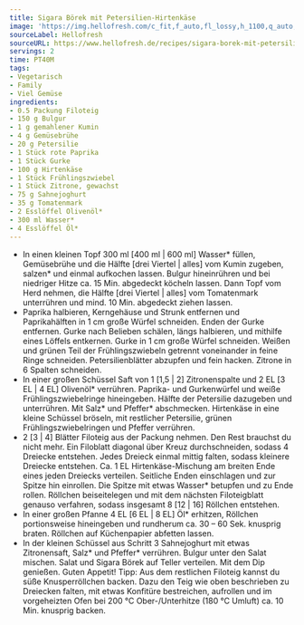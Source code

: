 ```yaml
---
title: Sigara Börek mit Petersilien-Hirtenkäse
image: 'https://img.hellofresh.com/c_fit,f_auto,fl_lossy,h_1100,q_auto,w_2600/hellofresh_s3/image/sigara-borek-mit-petersilien-hirtenkase-291264a9.jpg'
sourceLabel: Hellofresh
sourceURL: https://www.hellofresh.de/recipes/sigara-borek-mit-petersilien-hirtenkase-632c3ce1daae714b610a48cb
servings: 2
time: PT40M
tags:
- Vegetarisch
- Family
- Viel Gemüse
ingredients:
- 0.5 Packung Filoteig
- 150 g Bulgur
- 1 g gemahlener Kumin
- 4 g Gemüsebrühe
- 20 g Petersilie
- 1 Stück rote Paprika
- 1 Stück Gurke
- 100 g Hirtenkäse
- 1 Stück Frühlingszwiebel
- 1 Stück Zitrone, gewachst
- 75 g Sahnejoghurt
- 35 g Tomatenmark
- 2 Esslöffel Olivenöl*
- 300 ml Wasser*
- 4 Esslöffel Öl*
---
```


- In einen kleinen Topf 300 ml [400 ml | 600 ml] Wasser\* füllen, Gemüsebrühe und die Hälfte [drei Viertel | alles] vom Kumin zugeben, salzen\* und einmal aufkochen lassen.  Bulgur hineinrühren und bei niedriger Hitze ca. 15 Min. abgedeckt köcheln lassen.  Dann Topf vom Herd nehmen, die Hälfte [drei Viertel | alles] vom Tomatenmark unterrühren und mind. 10 Min. abgedeckt ziehen lassen.
- Paprika halbieren, Kerngehäuse und Strunk entfernen und Paprikahälften in 1 cm große Würfel schneiden.  Enden der Gurke entfernen. Gurke nach Belieben schälen, längs halbieren, und mithilfe eines Löffels entkernen. Gurke in 1 cm große Würfel schneiden.  Weißen und grünen Teil der Frühlingszwiebeln getrennt voneinander in feine Ringe schneiden.  Petersilienblätter abzupfen und fein hacken.  Zitrone in 6 Spalten schneiden.
- In einer großen Schüssel Saft von 1 [1,5 | 2] Zitronenspalte und 2 EL [3 EL | 4 EL] Olivenöl\* verrühren.  Paprika- und Gurkenwürfel und weiße Frühlingszwiebelringe hineingeben. Hälfte der Petersilie dazugeben und unterrühren. Mit Salz\* und Pfeffer\* abschmecken.  Hirtenkäse in eine kleine Schüssel bröseln, mit restlicher Petersilie, grünen Frühlingszwiebelringen und Pfeffer verrühren.
- 2 [3 | 4] Blätter Filoteig aus der Packung nehmen. Den Rest brauchst du nicht mehr.  Ein Filoblatt diagonal über Kreuz durchschneiden, sodass 4 Dreiecke entstehen. Jedes Dreieck einmal mittig falten, sodass kleinere Dreiecke entstehen.  Ca. 1 EL Hirtenkäse-Mischung am breiten Ende eines jeden Dreiecks verteilen. Seitliche Enden einschlagen und zur Spitze hin einrollen. Die Spitze mit etwas Wasser\* betupfen und zu Ende rollen. Röllchen beiseitelegen und mit dem nächsten Filoteigblatt genauso verfahren, sodass insgesamt 8 [12 | 16] Röllchen entstehen.
- In einer großen Pfanne 4 EL [6 EL | 8 EL] Öl\* erhitzen, Röllchen portionsweise hineingeben und rundherum ca. 30 – 60 Sek. knusprig braten. Röllchen auf Küchenpapier abfetten lassen.
- In der kleinen Schüssel aus Schritt 3 Sahnejoghurt mit etwas Zitronensaft, Salz\* und Pfeffer\* verrühren.  Bulgur unter den Salat mischen. Salat und Sigara Börek auf Teller verteilen. Mit dem Dip genießen.  Guten Appetit!  Tipp: Aus dem restlichen Filoteig kannst du süße Knusperröllchen backen. Dazu den Teig wie oben beschrieben zu Dreiecken falten, mit etwas Konfitüre bestreichen, aufrollen und im vorgeheizten Ofen bei 200 °C Ober-/Unterhitze (180 °C Umluft) ca. 10 Min. knusprig backen.
